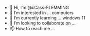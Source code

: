 - 👋 Hi, I’m @cCass-FLEMMING
- 👀 I’m interested in ... computers
- 🌱 I’m currently learning ... windows 11
- 💞️ I’m looking to collaborate on ...
- 📫 How to reach me ...

<!---
Cass-FLEMMING/JAMES-FLEMMING is a ✨ special ✨ repository because its `README.md` (this file) appears on your GitHub profile.
You can click the Preview link to take a look at your changes.
--->

